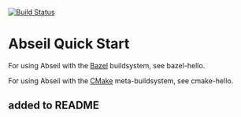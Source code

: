 [![Build Status](https://dev.azure.com/j2eeabose/azure-devops-playground/_apis/build/status/abseil-hello?branchName=master)](https://dev.azure.com/j2eeabose/azure-devops-playground/_build/latest?definitionId=2&branchName=master)

# Abseil Quick Start #

For using Abseil with the [Bazel](http://www.bazel.io) buildsystem,
see bazel-hello.

For using Abseil with the [CMake](https://cmake.org/) meta-buildsystem,
see cmake-hello.

## added to README
